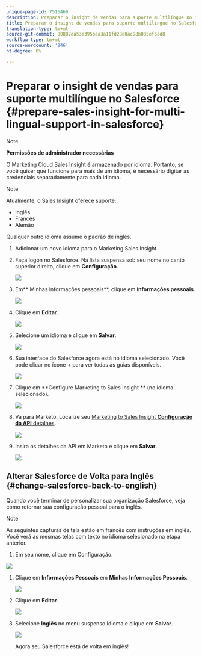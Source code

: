 ```yaml
---
unique-page-id: 7516460
description: Preparar o insight de vendas para suporte multilíngue no Salesforce - Documentos do Marketing - Documentação do produto
title: Preparar o insight de vendas para suporte multilíngue no Salesforce
translation-type: tm+mt
source-git-commit: 00887ea53e395bea3a11fd28e0ac98b085ef6ed8
workflow-type: tm+mt
source-wordcount: '246'
ht-degree: 0%

---
```



# Preparar o insight de vendas para suporte multilíngue no Salesforce {#prepare-sales-insight-for-multi-lingual-support-in-salesforce}

>[!NOTE]
>
>**Permissões de administrador necessárias**

O Marketing Cloud Sales Insight é armazenado por idioma. Portanto, se você quiser que funcione para mais de um idioma, é necessário digitar as credenciais separadamente para cada idioma.

>[!NOTE]
>
>Atualmente, o Sales Insight oferece suporte:
>
>* Inglês
>* Francês
>* Alemão

>
>
Qualquer outro idioma assume o padrão de inglês.

1. Adicionar um novo idioma para o Marketing Sales Insight
1. Faça logon no Salesforce. Na lista suspensa sob seu nome no canto superior direito, clique em **Configuração**.

   ![](assets/image2015-7-6-16-3a5-3a6.png)

1. Em** Minhas informações pessoais**, clique em **Informações pessoais**.

   ![](assets/image2015-7-6-16-3a5-3a25.png)

1. Clique em **Editar**.

   ![](assets/image2015-7-6-16-3a5-3a38.png)

1. Selecione um idioma e clique em **Salvar**.

   ![](assets/image2015-7-6-16-3a5-3a47.png)

1. Sua interface do Salesforce agora está no idioma selecionado. Você pode clicar no ícone **+** para ver todas as guias disponíveis.

   ![](assets/image2015-7-6-16-3a6-3a10.png)

1. Clique em **Configure Marketing to Sales Insight ** (no idioma selecionado).

   ![](assets/image2015-7-6-16-3a7-3a15.png)

1. Vá para Marketo. Localize seu [Marketing to Sales Insight **Configuração da API** detalhes](https://docs.marketo.com/pages/viewpage.action?pageId=2360368#ConfigureMarketoSalesInsightinSalesforceEnterprise/Unlimited-ConfigureMarketoSalesInsight).

   ![](assets/image2015-7-6-16-3a41-3a2.png)

1. Insira os detalhes da API em Marketo e clique em **Salvar**.

   ![](assets/image2015-7-6-16-3a7-3a43.png)

## Alterar Salesforce de Volta para Inglês {#change-salesforce-back-to-english}

Quando você terminar de personalizar sua organização Salesforce, veja como retornar sua configuração pessoal para o inglês.

>[!NOTE]
>
>As seguintes capturas de tela estão em francês com instruções em inglês.  Você verá as mesmas telas com texto no idioma selecionado na etapa anterior.

1. Em seu nome, clique em Configuração.

![](assets/image2015-7-6-16-3a5-3a6.png)

1. Clique em **Informações Pessoais** em **Minhas Informações Pessoais**.

   ![](assets/image2015-7-6-16-3a8-3a3.png)

1. Clique em **Editar**.

   ![](assets/image2015-7-6-16-3a8-3a19.png)

1. Selecione **Inglês** no menu suspenso Idioma e clique em **Salvar**.

   ![](assets/image2015-7-6-16-3a8-3a31.png)

   Agora seu Salesforce está de volta em inglês!


